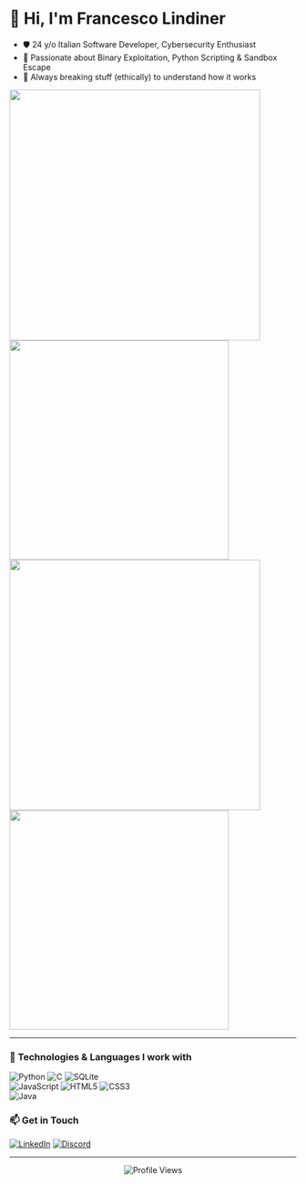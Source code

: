 # 👋 Hi, I'm Francesco Lindiner

- 🛡️ 24 y/o Italian Software Developer, Cybersecurity Enthusiast
- 🐍 Passionate about Binary Exploitation, Python Scripting & Sandbox Escape  
- 🔎 Always breaking stuff (ethically) to understand how it works  

<div>
  <img width="440px" src="https://github-readme-stats.vercel.app/api?username=mrparsing&theme=tokyonight&show_icons=true&hide_title=true">
  <img width="385px" src="https://github-readme-stats.vercel.app/api/top-langs/?username=mrparsing&layout=donut)](https://github.com/anuraghazra/github-readme-stats" />
  <img width="440px" src="https://github-profile-trophy.vercel.app/?username=mrparsing&theme=onedark)](https://github.com/ryo-ma/github-profile-trophy">
  <img width="385px" src="https://github-readme-streak-stats.herokuapp.com/?user=mrparsing&theme=onedark" />
</div>

---

### 🧠 Technologies & Languages I work with

![Python](https://img.shields.io/badge/python-3670A0?style=for-the-badge&logo=python&logoColor=ffdd54)
![C](https://img.shields.io/badge/c-00599C?style=for-the-badge&logo=c&logoColor=white)
![SQLite](https://img.shields.io/badge/sqlite-07405e?style=for-the-badge&logo=sqlite&logoColor=white)  
![JavaScript](https://img.shields.io/badge/javascript-323330?style=for-the-badge&logo=javascript&logoColor=F7DF1E)
![HTML5](https://img.shields.io/badge/html5-E34F26?style=for-the-badge&logo=html5&logoColor=white)
![CSS3](https://img.shields.io/badge/css3-1572B6?style=for-the-badge&logo=css3&logoColor=white)  
![Java](https://img.shields.io/badge/java-ED8B00?style=for-the-badge&logo=openjdk&logoColor=white)



### 📫 Get in Touch

[![LinkedIn](https://img.shields.io/badge/linkedin-0A66C2?style=for-the-badge&logo=linkedin&logoColor=white)](https://www.linkedin.com/in/francescolindiner/)
[![Discord](https://img.shields.io/badge/discord-5563f0?style=for-the-badge&logo=discord&logoColor=white)](https://discordapp.com/users/972386566049763338)

---

<p align="center">
  <img src="https://komarev.com/ghpvc/?username=mrparsing&style=flat-square&color=blue" alt="Profile Views" />
</p>
